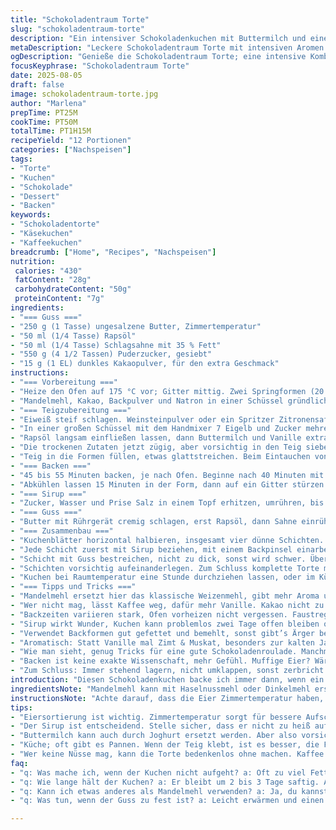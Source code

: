 ```yaml
---
title: "Schokoladentraum Torte"
slug: "schokoladentraum-torte"
description: "Ein intensiver Schokoladenkuchen mit Buttermilch und einer leichten Kaffee-Note im Teig. Der Kuchen wird mit einem Sirup getränkt für extra Saftigkeit und mit einem cremigen Butter-Öl-Guss überzogen. Eine Variante mit Mandelmehl und dunkler Schokolade sorgt für Komplexität. Acht Eier sorgen für Fluffigkeit, Backpulver mit Natron für den Auftrieb. Die Verarbeitung erfordert Aufmerksamkeit bei der Eischlagsichtung und Teiggeschmeidigkeit. Wichtig: Temperatur der Eier und behutsames Einrühren der trockenen Zutaten. Der Sirup macht den Kuchen saftig, der Guss cremig-samtig, trotz weniger Zucker. Zeitlich leicht variiert, um auf Ofentemperaturen und Teigkonsistenzen zu reagieren."
metaDescription: "Leckere Schokoladentraum Torte mit intensiven Aromen. Saftiger, fluffiger Kuchen mit Buttermilch und einem Hauch Kaffee; ideal für jede Feier."
ogDescription: "Genieße die Schokoladentraum Torte; eine intensive Kombination aus Mandelmehl, dunkler Schokolade und feuchtem Sirup für echte Geschmackserlebnisse."
focusKeyphrase: "Schokoladentraum Torte"
date: 2025-08-05
draft: false
image: schokoladentraum-torte.jpg
author: "Marlena"
prepTime: PT25M
cookTime: PT50M
totalTime: PT1H15M
recipeYield: "12 Portionen"
categories: ["Nachspeisen"]
tags:
- "Torte"
- "Kuchen"
- "Schokolade"
- "Dessert"
- "Backen"
keywords:
- "Schokoladentorte"
- "Käsekuchen"
- "Kaffeekuchen"
breadcrumb: ["Home", "Recipes", "Nachspeisen"]
nutrition: 
 calories: "430"
 fatContent: "28g"
 carbohydrateContent: "50g"
 proteinContent: "7g"
ingredients:
- "=== Guss ==="
- "250 g (1 Tasse) ungesalzene Butter, Zimmertemperatur"
- "50 ml (1/4 Tasse) Rapsöl"
- "50 ml (1/4 Tasse) Schlagsahne mit 35 % Fett"
- "550 g (4 1/2 Tassen) Puderzucker, gesiebt"
- "15 g (1 EL) dunkles Kakaopulver, für den extra Geschmack"
instructions:
- "=== Vorbereitung ==="
- "Heize den Ofen auf 175 °C vor; Gitter mittig. Zwei Springformen (20 cm) mit Backpapier am Boden auslegen. Mit Butter ausstreichen, leicht mit Mehl (Mandelmehl nicht) bestäuben, damit nichts klebt; sonst unschöne Risse."
- "Mandelmehl, Kakao, Backpulver und Natron in einer Schüssel gründlich vermischen. Natron ersetzt klassische Puder-Backpulver-Mischung, bewahrt Wärmeentwicklung im Teig. Wichtig: Sieb benutzen, Klümpchen verderben Luftigkeit."
- "=== Teigzubereitung ==="
- "Eiweiß steif schlagen. Weinsteinpulver oder ein Spritzer Zitronensaft helfen bei der Stabilität. Achtung: Kein Fett im Rührgerät, sonst schlägt das Eiweiß nicht."
- "In einer großen Schüssel mit dem Handmixer 7 Eigelb und Zucker mehrere Minuten sehr schaumig schlagen, bis die Masse deutlich heller geworden ist und beim Hochziehen des Rührbesens dicke Spitzen bildet. Zucker gleichmäßig eingearbeitet? Sonst klebt der Teig."
- "Rapsöl langsam einfließen lassen, dann Buttermilch und Vanille extrakt mit Kaffee unterrühren. Kaffee – kleine Wendung – gibt einen harmonischen Tiefgang, ohne kakaolastig zu wirken."
- "Die trockenen Zutaten jetzt zügig, aber vorsichtig in den Teig sieben; kurz mit dem Spatel unterheben. Eischnee in drei Portionen vorsichtig darunterheben. Masse darf nicht zusammenfallen; Klümpchen sind tabu, durch zu heftiges Mischen verklebt Mandelmehl."
- "Teig in die Formen füllen, etwas glattstreichen. Beim Eintauchen von Stäbchen soll noch minimal feuchter Teig haften; ein Zeichen für perfektes Backen."
- "=== Backen ==="
- "45 bis 55 Minuten backen, je nach Ofen. Beginne nach 40 Minuten mit Stäbchenprobe: Wenn noch feuchte Krümel haften, ist er noch nicht fertig, aber harte Krümel heißt trocken. Kleine Risse an der Oberfläche sind ok; keine Panik."
- "Abkühlen lassen 15 Minuten in der Form, dann auf ein Gitter stürzen. Kuchen noch leicht warm aus der Form nehmen. Sonst klebt der Kuchen und reißt."
- "=== Sirup ==="
- "Zucker, Wasser und Prise Salz in einem Topf erhitzen, umrühren, bis Zucker komplett gelöst ist, leicht kochen (1-2 Min). Vom Herd nehmen, lauwarm abkühlen lassen. Sirup hält länger, lässt Kuchen saftig ohne matschig zu sein."
- "=== Guss ==="
- "Butter mit Rührgerät cremig schlagen, erst Rapsöl, dann Sahne einrühren. Puderzucker löffelweise unterheben, bis cremige, nicht zu flüssige, nicht zu feste Konsistenz entsteht. Kakaopulver für Geschmack und Farbe vorsichtig einmischen. Immer mal abschmecken. Zu flüssig? Mehr Puderzucker. Zu fest? Klecks Sahne."
- "=== Zusammenbau ==="
- "Kuchenblätter horizontal halbieren, insgesamt vier dünne Schichten. Obere Kuppe abschneiden, sonst wackelt der Stapel."
- "Jede Schicht zuerst mit Sirup beziehen, mit einem Backpinsel einarbeiten – so bleibt er saftig, zieht gleichmäßig ein, keine Melasse-Pools."
- "Schicht mit Guss bestreichen, nicht zu dick, sonst wird schwer. Überstehenden Buttercreme mit Spachtel sauber abziehen, sonst klebt alles an den Fingern."
- "Schichten vorsichtig aufeinanderlegen. Zum Schluss komplette Torte mit restlichem Guss bedecken, achtet auf saubere Kanten; Spuren mit Spachtel glattziehen."
- "Kuchen bei Raumtemperatur eine Stunde durchziehen lassen, oder im Kühlschrank kalt stellen – dann Geschmack und Konsistenz noch besser."
- "=== Tipps und Tricks ==="
- "Mandelmehl ersetzt hier das klassische Weizenmehl, gibt mehr Aroma und Saftigkeit; bestens, wenn Allergiker anwesend. Kaffee bringt Tiefe, schmeckt man kaum, balanciert aber Süße. Weinstein statt normaler Cremetartar; gibt Stabilität im Eiweiß und mildert Säure."
- "Wer nicht mag, lässt Kaffee weg, dafür mehr Vanille. Kakao nicht zu dunkel, sonst bitterer Teig. Eischnee nicht überschlagen; verliert sonst Feuchtigkeit, macht Kuchen trocken."
- "Backzeiten variieren stark, Ofen vorheizen nicht vergessen. Faustregel: Cake elastisch anfühlen, Stäbchenprobe erst nach 40 Min. Kämpfe oft mit trockenem Kuchen, seit Umstieg auf Mandelmehl klappt es besser – weniger Gluten, mehr Feuchtigkeit."
- "Sirup wirkt Wunder, Kuchen kann problemlos zwei Tage offen bleiben ohne auszutrocknen. Buttercreme nicht zu warm auftragen, sonst schmilzt sie, wird klebrig."
- "Verwendet Backformen gut gefettet und bemehlt, sonst gibt’s Ärger beim Lösen. Papier am Boden hilft enorm, Tortenform unbedingt nicht schwenken während des Backens, sonst fallen Luftblasen zusammen und Kuchen wird dicht."
- "Aromatisch: Statt Vanille mal Zimt & Muskat, besonders zur kalten Jahreszeit eine schöne Abwechslung."
- "Wie man sieht, genug Tricks für eine gute Schokoladenroulade. Manchmal schmilzt der Zucker nicht sofort, heißt es vorsichtig noch kochen; oder Sirup bleibt speckig – dann nochmal aufkochen, fast wie Marmelade."
- "Backen ist keine exakte Wissenschaft, mehr Gefühl. Muffige Eier? Wärmer temperieren. Mürber Teig? Weniger rühren, um Gluten nicht auszureizen. Aroma fehlt? Ein Schuss Likör oder Nuss-Nougat-Creme im Guss macht Ausrufezeichen."
- "Zum Schluss: Immer stehend lagern, nicht umklappen, sonst zerbricht die Schicht. Genießen, am besten mit starken Espresso oder dunklem Bier."
introduction: "Diesen Schokoladenkuchen backe ich immer dann, wenn ein intensiver Geschmack, aber nicht zu schwerer Teig gefragt ist. Die Kombination aus Mandelmehl und einem kleinen Kaffee-Anteil im Teig gibt dem Ganzen Tiefe, ohne dass die reine Schokolade erdrückt. Anders als bei klassischen Rezepten lasse ich einen Teil Zucker weg und gleiche das mit Sirup aus, der später penibel auf den einzelnen Schichten verteilt wird. So bleibt das Gebäck herrlich saftig, fast wie ein Biskuit, aber mit dem Aroma von dunkler Schokolade und Buttercreme. Ich verzichte bewusst auf Nüsse, damit auch Allergiker zugreifen können, und nutze öfter mal Weinstein als Triebmittel – das gibt ein feineres, stabileres Volumen im Eiweißschnee. Aus eigener Erfahrung haben sich diese Zutatenmengen und Abläufe bewährt – die kleine Variation im Schritt 7 mit dem Kaffeearoma lockert das Ganze etwas auf und schafft einen Spannungsbogen auf dem Gaumen."
ingredientsNote: "Mandelmehl kann mit Haselnussmehl oder Dinkelmehl ersetzt werden, allerdings verändert sich die Konsistenz. Bei Wechsel auf Weizen unbedingt Backpulver und Natron prüfen und eventuell anpassen. Kakaopulver sollte unbedingt gesiebt werden, sonst entstehen Klumpen im Teig. Wer keinen Kaffee mag, lässt ihn einfach weg oder ersetzt ihn durch Vanillesirup. Acht Eier nehme ich fast immer, zwei weniger oder mehr können die Struktur komplett verändern. Statt Buttermilch funktioniert auch Joghurt, am besten leicht verdünnt. Weinsteinpulver ist eine Variante zu klassischem Cremetartar, schützt das Eiweiß vor Überschlag, bei Austrocknung hilft das Aufbewahren des Teigs im Kühlschrank. Zucker kann nach Geschmack angepasst werden, auf weniger geht oft auch, aber dann Sirup proportional erhöhen. Im Guss lässt sich ein Teil Butter gegen Frischkäse tauschen für leichteres Mundgefühl, dann aber weniger Zucker."
instructionsNote: "Achte darauf, dass die Eier Zimmertemperatur haben, sonst schlagen sie nicht richtig auf. Beim Eischnee helfen frischer Weinstein- oder Zitronensaft, außerdem ist alles fettfrei zu halten. Trockene Zutaten unbedingt versieben und vorsichtig im Teig unterheben, sonst fällt der Teig zusammen. Der Kaffee ist eine kleine Geheimzutat, die den Schokoladengeschmack rund macht, aber nicht dominierend ist. Beim Backen hilft die Stäbchenprobe – wenn kein feuchter Teig mehr haftet, raus aus dem Ofen. Sirup gleichmäßig auftragen, sonst gibt es Stellen, die trocken bleiben. Buttercreme bitte nicht zu dünn oder zu dick anrühren, sonst läuft alles weg oder ist zu schwer zu verstreichen. Zum Montieren helfen saubere Klingen und ein stabiler Untergrund, Kuchen nach dem Zusammenbau einige Stunden ziehen lassen, dann verbindet sich alles. Zwischendrin immer mal wieder probieren, nur so lernt man sein Equipment und die eigenen Hefen besser kennen."
tips:
- "Eiersortierung ist wichtig. Zimmertemperatur sorgt für bessere Aufschlagfähigkeit. Bei Eiweiß darauf achten; es muss fettfrei sein. Spritzer Zitrone oder Weinstein helfen ebenfalls. Teig sollte fluffig aussehen. Bei Eischnee hast du kein Wasser; das sinkt."
- "Der Sirup ist entscheidend. Stelle sicher, dass er nicht zu heiß aufgetragen wird. Zu viel Temperatur könnte den Kuchen schwächen, aber zu wenig macht ihn trocken. Mit Backpinsel gleichmäßig darauf arbeiten, damit alles durchtränkt ist und keine Feuchtigkeitsstellen gibt."
- "Buttermilch kann auch durch Joghurt ersetzt werden. Aber also vorsichtig; Joghurt um 50 Prozent mit Wasser verdünnen. Und weniger Fett bedeutet, dass du den Kontrast im Guss nicht verlierst. Bei Zuckeranpassungen auf die Gesamtkonsistenz des Teigs achten."
- "Küche; oft gibt es Pannen. Wenn der Teig klebt, ist es besser, die Form noch mal befetten. Papier am Boden hilft; einfach zu lösen. Und wenn du mal die Zeit nicht im Blick hast, mache die Stäbchenprobe nach 45 Minuten. Das hilft bei Enttäuschungen."
- "Wer keine Nüsse mag, kann die Torte bedenkenlos ohne machen. Kaffee stattdessen durch einen Schuss Vanille ersetzen. Das sorgt für einen anderen Genuss. Oder ein Hauch Zimt für die kalte Jahreszeit; eine wärmende Note, die überrascht."
faq:
- "q: Was mache ich, wenn der Kuchen nicht aufgeht? a: Oft zu viel Fett im Eiweiß oder die Temperatur passen nicht. Backpulver und Natron kontrollieren. Eischnee leicht unterheben, nicht umrühren."
- "q: Wie lange hält der Kuchen? a: Er bleibt um 2 bis 3 Tage saftig. Am besten abgedeckt aufbewahren. Auch im Kühlschrank möglich. Besonders geeignet, um die Aromen durchziehen zu lassen."
- "q: Kann ich etwas anderes als Mandelmehl verwenden? a: Ja, du kannst Haselnüsse oder Dinkelmehl nehmen. Aber hier vorsichtig sein, die Struktur ist anders. Nach Backzeiten oder Konsistenz anpassen."
- "q: Was tun, wenn der Guss zu fest ist? a: Leicht erwärmen und einen Schuss Sahne hinzufügen. Dann langsam einrühren bis die gewünschte Konsistenz erreicht ist. Oder mehr Puderzucker unterheben für Stabilität."

---
```

